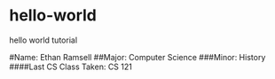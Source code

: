 # hello-world
hello world tutorial

#Name: Ethan Ramsell
##Major: Computer Science
###Minor: History
####Last CS Class Taken: CS 121
